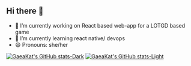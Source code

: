 ## Hi there 👋

- 🔭 I’m currently working on React based web-app for a LOTGD based game
- 🌱 I’m currently learning react native/ devops
- 😄 Pronouns: she/her


[![GaeaKat's GitHub stats-Dark](https://github-readme-stats.vercel.app/api?username=GaeaKat&show_icons=true&theme=dark#gh-dark-mode-only)](https://github.com/anuraghazra/github-readme-stats#gh-dark-mode-only)
[![GaeaKat's GitHub stats-Light](https://github-readme-stats.vercel.app/api?username=GaeaKat&show_icons=true&theme=default#gh-light-mode-only)](https://github.com/anuraghazra/github-readme-stats#gh-light-mode-only)
